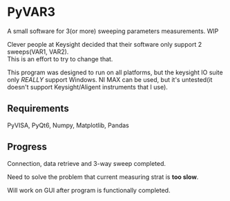 # PyVAR3

A small software for 3(or more) sweeping parameters measurements. WIP  

Clever people at Keysight decided that their software only support 2 sweeps(VAR1, VAR2).  
This is an effort to try to change that.

This program was designed to run on all platforms, but the keysight IO suite only _REALLY_ support Windows. NI MAX can be used, but it's untested(it doesn't support Keysight/Aligent instruments that I use).

## Requirements

PyVISA, PyQt6, Numpy, Matplotlib, Pandas

## Progress

Connection, data retrieve and 3-way sweep completed.

Need to solve the problem that current measuring strat is __too slow__.

Will work on GUI after program is functionally completed.
